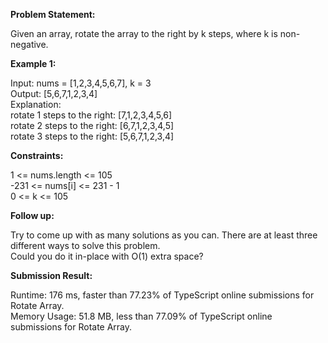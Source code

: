 **Problem Statement:**

Given an array, rotate the array to the right by k steps, where k is non-negative.

**Example 1:**

Input: nums = [1,2,3,4,5,6,7], k = 3  
Output: [5,6,7,1,2,3,4]  
Explanation:  
rotate 1 steps to the right: [7,1,2,3,4,5,6]  
rotate 2 steps to the right: [6,7,1,2,3,4,5]  
rotate 3 steps to the right: [5,6,7,1,2,3,4]  

**Constraints:**

1 <= nums.length <= 105  
-231 <= nums[i] <= 231 - 1  
0 <= k <= 105  

**Follow up:**

Try to come up with as many solutions as you can. There are at least three different ways to solve this problem.  
Could you do it in-place with O(1) extra space?

**Submission Result:**

Runtime: 176 ms, faster than 77.23% of TypeScript online submissions for Rotate Array.  
Memory Usage: 51.8 MB, less than 77.09% of TypeScript online submissions for Rotate Array.